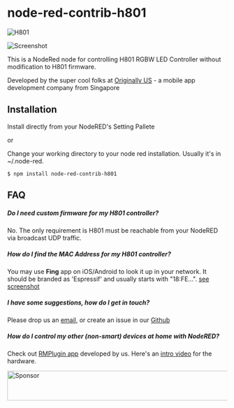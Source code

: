 # node-red-contrib-h801

![H801](https://raw.githubusercontent.com/originallyus/node-red-contrib-h801/master/h801.jpg "H801")

![Screenshot](https://raw.githubusercontent.com/originallyus/node-red-contrib-h801/master/screenshot.png "Screenshot")

This is a NodeRed node for controlling H801 RGBW LED Controller without modification to H801 firmware.


Developed by the super cool folks at [Originally US](http://originally.us) - a mobile app development company from Singapore

## Installation

Install directly from your NodeRED's Setting Pallete

or

Change your working directory to your node red installation. Usually it's in ~/.node-red.

    $ npm install node-red-contrib-h801
    


## FAQ

##### Do I need custom firmware for my H801 controller?
No. The only requirement is H801 must be reachable from your NodeRED via broadcast UDP traffic.

##### How do I find the MAC Address for my H801 controller?
You may use **Fing** app on iOS/Android to look it up in your network. It should be branded as 'Espressif' and usually starts with "18:FE...". [see screenshot](https://raw.githubusercontent.com/originallyus/node-red-contrib-h801/master/screenshot_fing.jpg)

##### I have some suggestions, how do I get in touch?
Please drop us an [email](mailto:hello@originally.us), or create an issue in our [Github](https://github.com/originallyus/node-red-contrib-h801/issues)

##### How do I control my other (non-smart) devices at home with NodeRED?
Check out [RMPlugin app](https://play.google.com/store/apps/details?id=us.originally.tasker&hl=en) developed by us. Here's an [intro video](https://www.youtube.com/watch?v=QUKYKhK57sc) for the hardware.

<a target='_blank' rel='nofollow' href='https://app.codesponsor.io/link/675K2XU83RpTxWJP4HRjD8mC/originallyus/node-red-contrib-h801'>
  <img alt='Sponsor' width='888' height='68' src='https://app.codesponsor.io/embed/675K2XU83RpTxWJP4HRjD8mC/originallyus/node-red-contrib-h801.svg' />
</a>